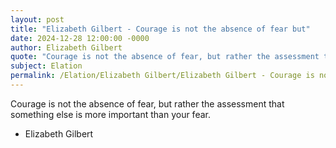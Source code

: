 ```yaml
---
layout: post
title: "Elizabeth Gilbert - Courage is not the absence of fear but"
date: 2024-12-28 12:00:00 -0000
author: Elizabeth Gilbert
quote: "Courage is not the absence of fear, but rather the assessment that something else is more important than your fear."
subject: Elation
permalink: /Elation/Elizabeth Gilbert/Elizabeth Gilbert - Courage is not the absence of fear but
---
```


Courage is not the absence of fear, but rather the assessment that something else is more important than your fear.

- Elizabeth Gilbert
